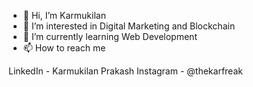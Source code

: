 - 👋 Hi, I’m Karmukilan 
- 👀 I’m interested in Digital Marketing and Blockchain
- 🌱 I’m currently learning Web Development 
- 📫 How to reach me 

LinkedIn - Karmukilan Prakash
Instagram - @thekarfreak

<!---
karmukilan-12/karmukilan-12 is a ✨ special ✨ repository because its `README.md` (this file) appears on your GitHub profile.
You can click the Preview link to take a look at your changes.
--->
